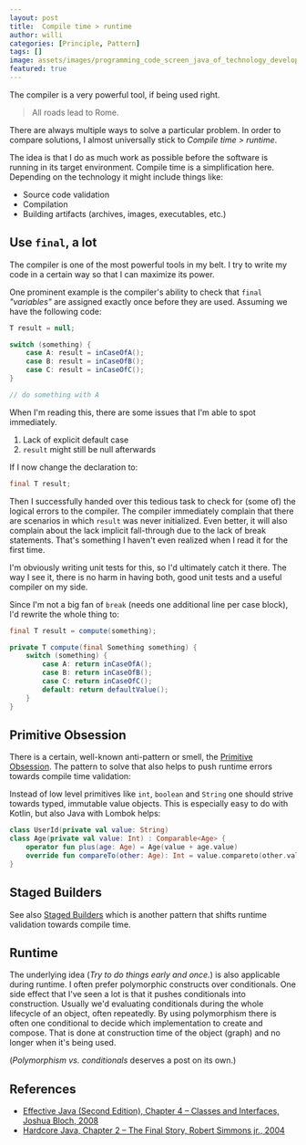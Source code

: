 ```yaml
---
layout: post
title:  Compile time > runtime
author: willi
categories: [Principle, Pattern]
tags: []
image: assets/images/programming_code_screen_java_of_technology_developer_computer_design-1165593.jpg
featured: true
---
```


The compiler is a very powerful tool, if being used right.

> All roads lead to Rome.

There are always multiple ways to solve a particular problem.
In order to compare solutions, I almost universally stick to *Compile time > runtime*.

The idea is that I do as much work as possible before the software is running in its target environment.
Compile time is a simplification here.
Depending on the technology it might include things like:

 * Source code validation
 * Compilation
 * Building artifacts (archives, images, executables, etc.)

## Use `final`, a lot

The compiler is one of the most powerful tools in my belt.
I try to write my code in a certain way so that I can maximize its power.

One prominent example is the compiler's ability to check that `final` *"variables"* are assigned exactly once before they are used.
Assuming we have the following code:

```java
T result = null;

switch (something) {
    case A: result = inCaseOfA();
    case B: result = inCaseOfB();
    case C: result = inCaseOfC();
}

// do something with A
```

When I'm reading this, there are some issues that I'm able to spot immediately.

 1. Lack of explicit default case
 2. `result` might still be null afterwards

If I now change the declaration to:

```java
final T result;
```

Then I successfully handed over this tedious task to check for (some of) the logical errors to the compiler.
The compiler immediately complain that there are scenarios in which `result` was never initialized.
Even better, it will also complain about the lack implicit fall-through due to the lack of break statements.
That's something I haven't even realized when I read it for the first time.

I'm obviously writing unit tests for this, so I'd ultimately catch it there.
The way I see it, there is no harm in having both, good unit tests and a useful compiler on my side.

Since I'm not a big fan of `break` (needs one additional line per case block), I'd rewrite the whole thing to:

```java
final T result = compute(something);

private T compute(final Something something) {
    switch (something) {
        case A: return inCaseOfA();
        case B: return inCaseOfB();
        case C: return inCaseOfC();
        default: return defaultValue();
    }
}

```

## Primitive Obsession

There is a certain, well-known anti-pattern or smell, the [Primitive Obsession](https://refactoring.guru/smells/primitive-obsession).
The pattern to solve that also helps to push runtime errors towards compile time validation:

Instead of low level primitives like `int`, `boolean` and `String` one should strive towards typed, immutable value objects.
This is especially easy to do with Kotlin, but also Java with Lombok helps:

```kotlin
class UserId(private val value: String)
class Age(private val value: Int) : Comparable<Age> {
    operator fun plus(age: Age) = Age(value + age.value)
    override fun compareTo(other: Age): Int = value.compareto(other.value)
}
```

## Staged Builders

See also [Staged Builders](2020-12-12-staged-builders.md) which is another pattern that shifts runtime validation towards compile time.

## Runtime

The underlying idea (*Try to do things early and once.*) is also applicable during runtime.
I often prefer polymorphic constructs over conditionals.
One side effect that I've seen a lot is that it pushes conditionals into construction.
Usually we'd evaluating conditionals during the whole lifecycle of an object, often repeatedly.
By using polymorphism there is often one conditional to decide which implementation to create and compose.
That is done at construction time of the object (graph) and no longer when it's being used.

(*Polymorphism vs. conditionals* deserves a post on its own.)

## References

* [Effective Java (Second Edition), Chapter 4 – Classes and Interfaces, Joshua Bloch, 2008](https://www.oreilly.com/library/view/effective-java-2nd/9780137150021/ch04.html)
* [Hardcore Java, Chapter 2 – The Final Story, Robert Simmons jr., 2004](https://www.oreilly.com/library/view/hardcore-java/0596005687/ch02.html)
